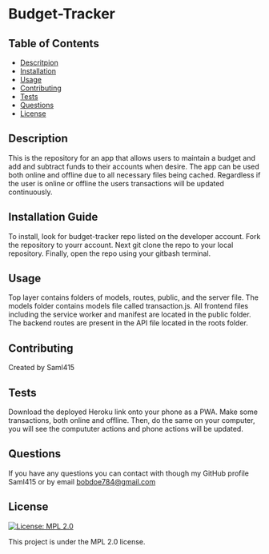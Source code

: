 # Budget-Tracker

## Table of Contents

- [Descritpion](#description)
- [Installation](#installation)
- [Usage](#usage)
- [Contributing](#contributing)
- [Tests](#tests)
- [Questions](#questions)
- [License](#license)

## Description

This is the repository for an app that allows users to maintain a budget and add and subtract funds to their accounts when desire. The app can be used both online and offline due to all necessary files being cached. Regardless if the user is online or offline the users transactions will be updated continuously.

## Installation Guide

To install, look for budget-tracker repo listed on the developer account. Fork the repository to yourr account. Next git clone the repo to your local repository. Finally, open the repo using your gitbash terminal.

## Usage

Top layer contains folders of models, routes, public, and the server file. The models folder contains models file called transaction.js. All frontend files including the service worker and manifest are located in the public folder. The backend routes are present in the API file located in the roots folder.

## Contributing

Created by Saml415

## Tests

Download the deployed Heroku link onto your phone as a PWA. Make some transactions, both online and offline. Then, do the same on your computer, you will see the compututer actions and phone actions will be updated.

## Questions

If you have any questions you can contact with though my GitHub profile Saml415 or by email bobdoe784@gmail.com

## License

[![License: MPL 2.0](https://img.shields.io/badge/License-MPL%202.0-brightgreen.svg)](https://opensource.org/licenses/MPL-2.0)

This project is under the MPL 2.0 license.
